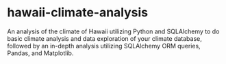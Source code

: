 # hawaii-climate-analysis
An analysis of the climate of Hawaii utilizing Python and SQLAlchemy to do basic climate analysis and data exploration of your climate database, followed by an in-depth analysis utilizing SQLAlchemy ORM queries, Pandas, and Matplotlib.
